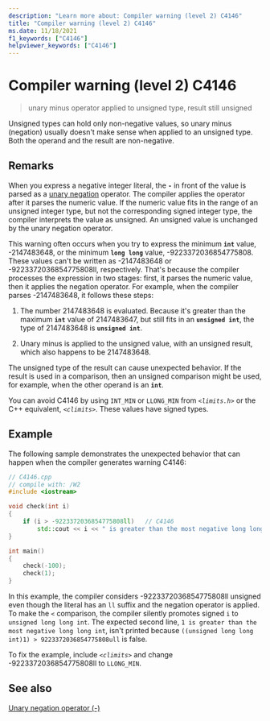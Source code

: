 ```yaml
---
description: "Learn more about: Compiler warning (level 2) C4146"
title: "Compiler warning (level 2) C4146"
ms.date: 11/18/2021
f1_keywords: ["C4146"]
helpviewer_keywords: ["C4146"]
---
```

# Compiler warning (level 2) C4146

> unary minus operator applied to unsigned type, result still unsigned

Unsigned types can hold only non-negative values, so unary minus (negation) usually doesn't make sense when applied to an unsigned type. Both the operand and the result are non-negative.

## Remarks

When you express a negative integer literal, the **`-`** in front of the value is parsed as a [unary negation](../../cpp/unary-plus-and-negation-operators-plus-and.md) operator. The compiler applies the operator after it parses the numeric value. If the numeric value fits in the range of an unsigned integer type, but not the corresponding signed integer type, the compiler interprets the value as unsigned. An unsigned value is unchanged by the unary negation operator.

This warning often occurs when you try to express the minimum **`int`** value, -2147483648, or the minimum **`long long`** value, -9223372036854775808. These values can't be written as -2147483648 or -9223372036854775808ll, respectively. That's because the compiler processes the expression in two stages: first, it parses the numeric value, then it applies the negation operator. For example, when the compiler parses -2147483648, it follows these steps:

1. The number 2147483648 is evaluated. Because it's greater than the maximum **`int`** value of 2147483647, but still fits in an **`unsigned int`**, the type of 2147483648 is **`unsigned int`**.

1. Unary minus is applied to the unsigned value, with an unsigned result, which also happens to be 2147483648.

The unsigned type of the result can cause unexpected behavior. If the result is used in a comparison, then an unsigned comparison might be used, for example, when the other operand is an **`int`**.

You can avoid C4146 by using `INT_MIN` or `LLONG_MIN` from *`<limits.h>`* or the C++ equivalent, *`<climits>`*. These values have signed types.

## Example

The following sample demonstrates the unexpected behavior that can happen when the compiler generates warning C4146:

```cpp
// C4146.cpp
// compile with: /W2
#include <iostream>

void check(int i)
{
    if (i > -9223372036854775808ll)   // C4146
        std::cout << i << " is greater than the most negative long long int.\n";
}

int main()
{
    check(-100);
    check(1);
}
```

In this example, the compiler considers -9223372036854775808ll unsigned even though the literal has an `ll` suffix and the negation operator is applied. To make the `<` comparison, the compiler silently promotes signed `i` to `unsigned long long int`. The expected second line, `1 is greater than the most negative long long int`, isn't printed because `((unsigned long long int)1) > 9223372036854775808ull` is false.

To fix the example, include *`<climits>`* and change -9223372036854775808ll to `LLONG_MIN`.

## See also

[Unary negation operator (-)](../../cpp/unary-plus-and-negation-operators-plus-and.md)
